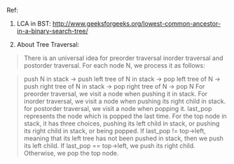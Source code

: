 Ref:
1. LCA in BST:
http://www.geeksforgeeks.org/lowest-common-ancestor-in-a-binary-search-tree/

2. About Tree Traversal:
> There is an universal idea for preorder traversal inorder traversal and postorder traversal. For each node N, we process it as follows:

> push N in stack -> push left tree of N in stack -> pop left tree of N -> push right tree of N in stack -> pop right tree of N -> pop N
> For preorder traversal, we visit a node when pushing it in stack. For inorder traversal, we visit a node when pushing its right child in stack. for postorder traversal, we visit a node when popping it. last_pop represents the node which is popped the last time. For the top node in stack, it has three choices, pushing its left child in stack, or pushing its right child in stack, or being popped. If last_pop != top->left, meaning that its left tree has not been pushed in stack, then we push its left child. If last_pop == top->left, we push its right child. Otherwise, we pop the top node.
